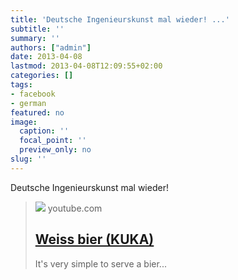 ```yaml
---
title: 'Deutsche Ingenieurskunst mal wieder! ...'
subtitle: ''
summary: ''
authors: ["admin"]
date: 2013-04-08
lastmod: 2013-04-08T12:09:55+02:00
categories: []
tags:
- facebook
- german
featured: no
image:
  caption: ''
  focal_point: ''
  preview_only: no
slug: ''
---
```

Deutsche Ingenieurskunst mal wieder!
> [![](https://i.ytimg.com/vi/nrI8BEPEB1A/hqdefault.jpg)](http://www.youtube.com/watch?v=nrI8BEPEB1A)
> youtube.com
> ## [Weiss bier (KUKA)](http://www.youtube.com/watch?v=nrI8BEPEB1A)
>
>It's very simple to serve a bier...


